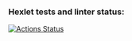 ### Hexlet tests and linter status:
[![Actions Status](https://github.com/Natalyapdm/frontend-project-44/workflows/hexlet-check/badge.svg)](https://github.com/Natalyapdm/frontend-project-44/actions)